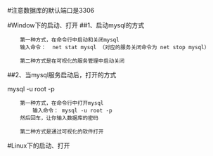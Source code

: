 #注意数据库的默认端口是3306

#Window下的启动、打开
##1、启动mysql的方式

		第一种方式，在命令行中启动和关闭mysql
		输入命令：  net stat mysql （对应的服务关闭命令为 net stop mysql）
		
		第二种方式是在可视化的服务管理中启动关闭
	
##2、当mysql服务启动后，打开的方式

mysql -u root -p

		第一种方式，在命令行中打开mysql
			输入命令： mysql -u root -p
		然后回车，让你输入数据库的密码

		第二种方式是通过可视化的软件打开

#Linux下的启动、打开